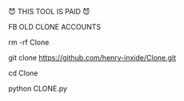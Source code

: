 😈 THIS TOOL IS PAID 😈

FB OLD CLONE ACCOUNTS 


rm -rf Clone

git clone https://github.com/henry-inxide/Clone.git

cd Clone

python CLONE.py
